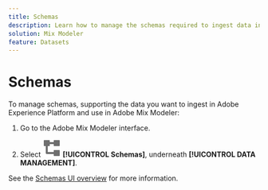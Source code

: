 ```yaml
---
title: Schemas
description: Learn how to manage the schemas required to ingest data into Adobe Mix Modeler.
solution: Mix Modeler
feature: Datasets
---
```


# Schemas

To manage schemas, supporting the data you want to ingest in Adobe Experience Platform and use in Adobe Mix Modeler:

1. Go to the Adobe Mix Modeler interface.

1. Select ![Schemas](../assets/icons/Schemas.svg) **[!UICONTROL Schemas]**, underneath **[!UICONTROL DATA MANAGEMENT]**. 

See the [Schemas UI overview](https://experienceleague.adobe.com/docs/experience-platform/xdm/ui/overview.html?lang=en) for more information.
